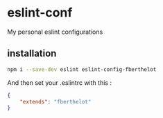 # eslint-conf
My personal eslint configurations


## installation

```bash
npm i --save-dev eslint eslint-config-fberthelot
```

And then set your .eslintrc with this :
```json
{
    "extends": "fberthelot"
}
```
